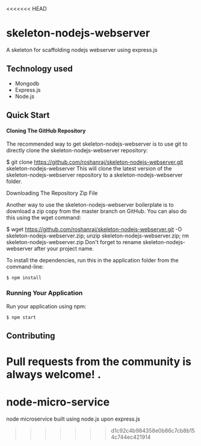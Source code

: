 <<<<<<< HEAD
# skeleton-nodejs-webserver
 A skeleton for scaffolding nodejs webserver using express.js 

## Technology used
* Mongodb
* Express.js
* Node.js

## Quick Start

#### Cloning The GitHub Repository

The recommended way to get skeleton-nodejs-webserver is to use git to directly clone the skeleton-nodejs-webserver repository:

$ git clone https://github.com/roshanraj/skeleton-nodejs-webserver.git skeleton-nodejs-webserver
This will clone the latest version of the skeleton-nodejs-webserver repository to a skeleton-nodejs-webserver folder.

Downloading The Repository Zip File

Another way to use the skeleton-nodejs-webserver boilerplate is to download a zip copy from the master branch on GitHub. You can also do this using the wget command:

$ wget https://github.com/roshanraj/skeleton-nodejs-webserver.git -O skeleton-nodejs-webserver.zip; unzip skeleton-nodejs-webserver.zip; rm skeleton-nodejs-webserver.zip
Don't forget to rename skeleton-nodejs-webserver after your project name.

To install the dependencies, run this in the application folder from the command-line:
```
$ npm install
```

### Running Your Application

Run your application using npm:
```
$ npm start
```

## Contributing

Pull requests from the community is always welcome! .
=======
# node-micro-service
node microservice built using node.js upon express.js
>>>>>>> d1c92c4b984358e0b86c7cb8b154c744ec421914
